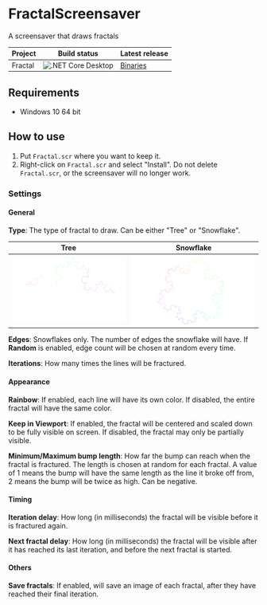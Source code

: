 # FractalScreensaver
A screensaver that draws fractals

| Project   | Build status            | Latest release |
| --------- | ----------------------- | -------------- |
| Fractal   | ![.NET Core Desktop][1] | [Binaries][2]  |

## Requirements
- Windows 10 64 bit

## How to use
1. Put `Fractal.scr` where you want to keep it.
2. Right-click on `Fractal.scr` and select "Install". Do not delete `Fractal.scr`, or the screensaver will no longer work.

### Settings
#### General
**Type**: The type of fractal to draw. Can be either "Tree" or "Snowflake".

| Tree       | Snowflake       |
| ---------- | --------------- |
| [<img src="md_type_tree.png" alt="Tree" width="400">][4] | [<img src="md_type_snowflake.png" alt="Snowflake" width="400">][5] |

**Edges**: Snowflakes only. The number of edges the snowflake will have. If **Random** is enabled, edge count will be chosen at random every time.

**Iterations**: How many times the lines will be fractured.

#### Appearance
**Rainbow**: If enabled, each line will have its own color. If disabled, the entire fractal will have the same color.

**Keep in Viewport**: If enabled, the fractal will be centered and scaled down to be fully visible on screen. If disabled, the fractal may only be partially visible.

**Minimum/Maximum bump length**: How far the bump can reach when the fractal is fractured. The length is chosen at random for each fractal. A value of 1 means the bump will have the same length as the line it broke off from, 2 means the bump will be twice as high. Can be negative.

#### Timing
**Iteration delay**: How long (in milliseconds) the fractal will be visible before it is fractured again.

**Next fractal delay**: How long (in milliseconds) the fractal will be visible after it has reached its last iteration, and before the next fractal is started.

#### Others
**Save fractals**: If enabled, will save an image of each fractal, after they have reached their final iteration.


  [1]: https://github.com/Nolonar/FractalScreensaver/workflows/.NET%20Core%20Desktop/badge.svg
  [2]: https://github.com/Nolonar/FractalScreensaver/releases/latest/download/Fractal.scr
  [3]: https://dotnet.microsoft.com/download/dotnet-core/thank-you/runtime-desktop-3.1.6-windows-x64-installer
  [4]: md_type_tree.png
  [5]: md_type_snowflake.png
